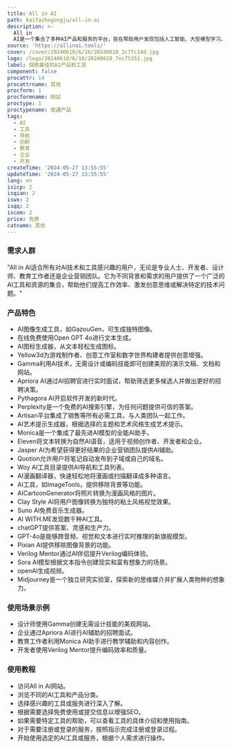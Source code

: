 ```yaml
---
title: All in AI
path: kaifazhegongju/all-in-ai
description: >-
  All in
  AI是一个集合了多种AI产品和服务的平台，旨在帮助用户发现包括人工智能、大型模型学习、生成工具等在内的最佳AI产品和工具。平台提供了从图像生成、聊天机器人、文本写作到视频创作、代码辅助、设计辅助、教育学习、音乐生成等多种AI应用的导航和工具目录。
source: 'https://allinai.tools/'
cover: /cover/20240610/6/10/20240610_2c7fc14d.jpg
logo: /logo/20240610/6/10/20240610_7ec75351.jpg
label: 探索最佳的AI产品和工具
component: false
procattr: 14
procattrname: 其他
procform: 1
procformname: 网站
proctype: 1
proctypename: 普通产品
tags:
  - AI
  - 工具
  - 导航
  - 创新
  - 教育
  - 企业
  - 开发
createTime: '2024-05-27 13:55:55'
updateTime: '2024-05-27 13:55:55'
lang: en
isicp: 2
isqian: 2
iswx: 2
isqq: 2
iscom: 2
price: 免费
catname: 其他
---
```




### 需求人群
"All in AI适合所有对AI技术和工具感兴趣的用户，无论是专业人士、开发者、设计师、教育工作者还是企业营销团队。它为不同背景和需求的用户提供了一个广泛的AI工具和资源的集合，帮助他们提高工作效率、激发创意思维或解决特定的技术问题。"

### 产品特色
* AI图像生成工具，如GazouGen，可生成独特图像。
* 在线免费使用Open GPT 4o进行文本生成。
* AI图标生成器，从文本轻松生成图标。
* Yellow3d为游戏制作者、创意工作室和数字世界构建者提供创意增强。
* Gamma利用AI技术，无需设计或编码技能即可创建美观的演示文稿、文档和网站。
* Apriora AI通过AI招聘官进行实时面试，帮助筛选更多候选人并做出更好的招聘决策。
* Pythagora AI开启软件开发的新时代。
* Perplexity是一个免费的AI搜索引擎，为任何问题提供可信的答案。
* Artisan平台集成了销售等所有必需工具，与人类团队一起工作。
* AI艺术提示生成器，根据选择的主题和艺术风格生成艺术提示。
* Monica是一个集成了最先进AI模型的全能AI助手。
* Eleven将文本转换为自然AI语音，适用于视频创作者、开发者和企业。
* Jasper AI为希望获得更好结果的企业营销团队提供AI辅助。
* Quotion允许用户将笔记自动发布到子域或自己的域名。
* Woy AI工具目录提供AI导航和工具列表。
* AI漫画翻译器，快速轻松地将漫画或扫描翻译成多种语言。
* AI工具，如ImageTools，提供移除背景等功能。
* AICartoonGenerator将照片转换为漫画风格的图片。
* Clay Style AI将用户图像转换为独特的粘土风格视觉效果。
* Suno AI免费音乐生成器。
* AI WITH.ME发现数千种AI工具。
* chatGPT提供答案、灵感和生产力。
* GPT-4o是能够跨音频、视觉和文本进行实时推理的新旗舰模型。
* Pixian AI提供移除图像背景的功能。
* Verilog Mentor通过AI伴侣提升Verilog编码体验。
* Sora AI模型根据文本指令创建现实和富有想象力的场景。
* openAI生成视频。
* Midjourney是一个独立研究实验室，探索新的思维媒介并扩展人类物种的想象力。

### 使用场景示例
* 设计师使用Gamma创建无需设计技能的美观网站。
* 企业通过Apriora AI进行AI辅助的招聘面试。
* 教育工作者利用Monica AI助手进行教学辅助和内容创作。
* 开发者使用Verilog Mentor提升编码效率和质量。

### 使用教程
* 访问All in AI网站。
* 浏览不同的AI工具和产品分类。
* 选择感兴趣的工具或服务进行深入了解。
* 根据需要选择免费使用或提交信息以增强SEO。
* 如果需要特定工具的帮助，可以查看工具的具体介绍和使用指南。
* 对于需要注册或登录的服务，按照指示完成注册或登录过程。
* 开始使用选定的AI工具或服务，根据个人需求进行操作。

  
